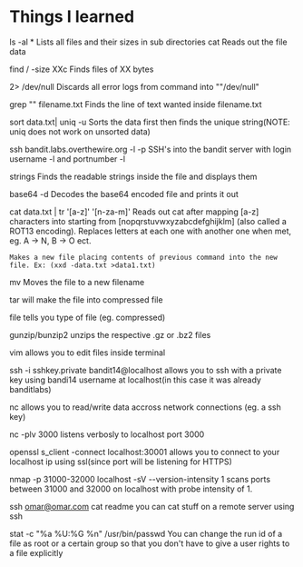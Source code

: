 # Things I learned

ls -al *
    Lists all files and their sizes in sub directories
cat
    Reads out the file data

find / -size XXc
    Finds files of XX bytes

2> /dev/null
    Discards all error logs from command into ""/dev/null"

grep "<text to find here>" filename.txt
    Finds the line of text wanted inside filename.txt

sort data.txt| uniq -u
    Sorts the data first then finds the unique string(NOTE: uniq does not work on unsorted data)

ssh bandit.labs.overthewire.org -l <username> -p <port number>
    SSH's into the bandit server with login username -l and portnumber -l

strings <filename>
    Finds the readable strings inside the file and displays them

base64 -d <filename>
    Decodes the base64 encoded file and prints it out

cat data.txt | tr '[a-z]' '[n-za-m]'
    Reads out cat after mapping [a-z] characters into starting from [nopqrstuvwxyzabcdefghijklm] (also called a ROT13 encoding). Replaces letters at each one with another one when met, eg. A -> N, B -> O ect.

>
    Makes a new file placing contents of previous command into the new file. Ex: (xxd -data.txt >data1.txt)

mv
    Moves the file to a new filename

tar
will make the file into compressed file

file
tells you type of file (eg. compressed)

gunzip/bunzip2
unzips the respective .gz or .bz2 files

vim <filename>
allows you to edit files inside terminal

ssh -i sshkey.private bandit14@localhost
allows you to ssh with a private key using bandi14 username at localhost(in this case it was already banditlabs)

nc <host> <port number>
allows you to read/write data accross network connections (eg. a ssh key)

nc -plv 3000
    listens verbosly to localhost port 3000

openssl s_client -connect localhost:30001
    allows you to connect to  your localhost ip using ssl(since port will be listening for HTTPS)

nmap -p 31000-32000 localhost -sV --version-intensity 1
    scans ports between 31000 and 32000 on localhost with probe intensity of 1.

ssh omar@omar.com cat readme
    you can cat stuff on a remote server using ssh

stat -c "%a %U:%G %n" /usr/bin/passwd
    You can change the run id of a file as root or a certain group
    so that you don't have to give a user rights to a file explicitly
